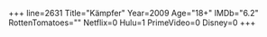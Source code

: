 +++
line=2631
Title="Kämpfer"
Year=2009
Age="18+"
IMDb="6.2"
RottenTomatoes=""
Netflix=0
Hulu=1
PrimeVideo=0
Disney=0
+++

